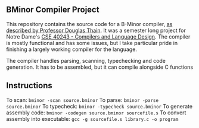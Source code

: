 BMinor Compiler Project
-------------------------------

This repository contains the source code for a B-Minor compiler, [as described by Professor Douglas Thain](https://www3.nd.edu/~dthain/courses/cse40243/fall2019/). It was a semester long project for Notre Dame's [CSE 40243 - Compilers and Language Design](https://www3.nd.edu/~dthain/courses/cse40243/fall2019/). The compiler is mostly functional and has some issues, but I take particular pride in finishing a largely working compiler for the language.

The compiler handles parsing, scanning, typechecking and code generation. It has to be assembled, but it can compile alongside C functions

## Instructions
To scan: `bminor -scan source.bminor`
To parse: `bminor -parse source.bminor`
To typecheck: `bminor -typecheck source.bminor`
To generate assembly code: `bminor -codegen source.bminor sourcefile.s`
To convert assembly into executable: `gcc -g sourcefile.s library.c -o program`
